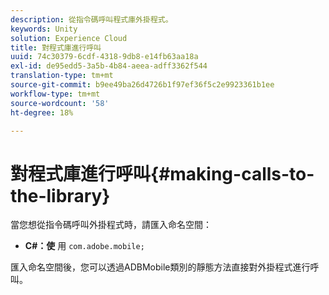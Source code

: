 ```yaml
---
description: 從指令碼呼叫程式庫外掛程式。
keywords: Unity
solution: Experience Cloud
title: 對程式庫進行呼叫
uuid: 74c30379-6cdf-4318-9db8-e14fb63aa18a
exl-id: de95edd5-3a5b-4b84-aeea-adff3362f544
translation-type: tm+mt
source-git-commit: b9ee49ba26d4726b1f97ef36f5c2e9923361b1ee
workflow-type: tm+mt
source-wordcount: '58'
ht-degree: 18%

---
```


# 對程式庫進行呼叫{#making-calls-to-the-library}

當您想從指令碼呼叫外掛程式時，請匯入命名空間：

* **C#：使** 用  `com.adobe.mobile;`

匯入命名空間後，您可以透過ADBMobile類別的靜態方法直接對外掛程式進行呼叫。
